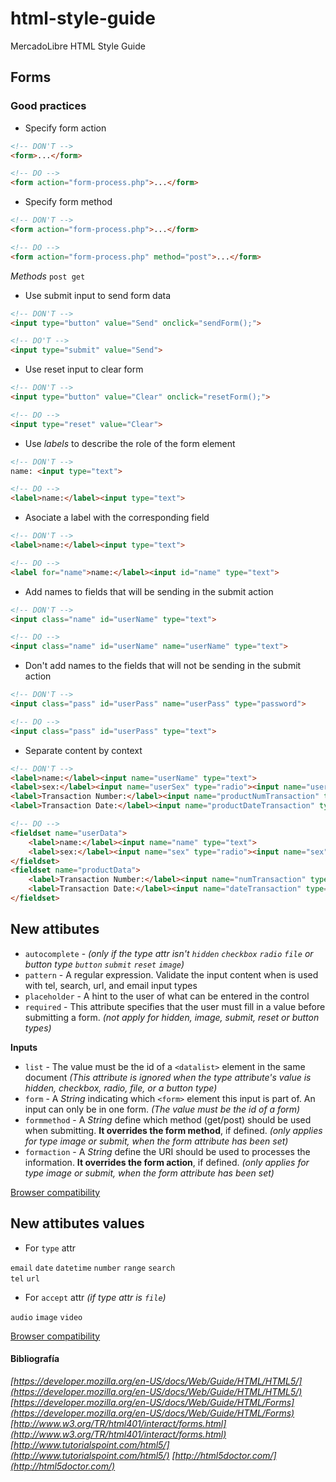 html-style-guide
================

MercadoLibre HTML Style Guide

## Forms

### Good practices

* Specify form action

```html
<!-- DON'T -->
<form>...</form>
```

```html
<!-- DO -->
<form action="form-process.php">...</form>
```

* Specify form method

```html
<!-- DON'T -->
<form action="form-process.php">...</form>
```

```html
<!-- DO -->
<form action="form-process.php" method="post">...</form>
```
_Methods_ `post get `


* Use submit input to send form data

```html
<!-- DON'T -->
<input type="button" value="Send" onclick="sendForm();">
```

```html
<!-- DO'T -->
<input type="submit" value="Send">
```

* Use reset input to clear form

```html
<!-- DON'T -->
<input type="button" value="Clear" onclick="resetForm();">
```

```html
<!-- DO -->
<input type="reset" value="Clear">
```

* Use *labels* to describe the role of the form element 

```html
<!-- DON'T -->
name: <input type="text">
```

```html
<!-- DO -->
<label>name:</label><input type="text">
```

* Asociate a label with the corresponding field

```html
<!-- DON'T -->
<label>name:</label><input type="text">
```

```html
<!-- DO -->
<label for="name">name:</label><input id="name" type="text">
```

* Add names to fields that will be sending in the submit action

```html
<!-- DON'T -->
<input class="name" id="userName" type="text">
```

```html
<!-- DO -->
<input class="name" id="userName" name="userName" type="text">
```

* Don't add names to the fields that will not be sending in the submit action

```html
<!-- DON'T -->
<input class="pass" id="userPass" name="userPass" type="password">
```

```html
<!-- DO -->
<input class="pass" id="userPass" type="text">
```

* Separate content by context

```html
<!-- DON'T -->
<label>name:</label><input name="userName" type="text">
<label>sex:</label><input name="userSex" type="radio"><input name="userSex" type="radio">
<label>Transaction Number:</label><input name="productNumTransaction" type="text">
<label>Transaction Date:</label><input name="productDateTransaction" type="date">
```

```html
<!-- DO -->
<fieldset name="userData">
	<label>name:</label><input name="name" type="text">
	<label>sex:</label><input name="sex" type="radio"><input name="sex" type="radio">
</fieldset>
<fieldset name="productData">
	<label>Transaction Number:</label><input name="numTransaction" type="text">
	<label>Transaction Date:</label><input name="dateTransaction" type="date">
</fieldset>
```


## New attibutes 

* `autocomplete` - *(only if the type attr isn't `hidden` `checkbox` `radio` `file` or button type `button` `submit` `reset` `image`)* 
* `pattern` - A regular expression. Validate the input content when is used with tel, search, url, and email input types 
* `placeholder` - A hint to the user of what can be entered in the control 
* `required` - This attribute specifies that the user must fill in a value before submitting a form. *(not apply for hidden, image, submit, reset or button types)* 

__Inputs__

* `list` - The value must be the id of a `<datalist>` element in the same document 
*(This attribute is ignored when the type attribute's value is hidden, checkbox, radio, file, or a button type)* 
* `form` - A *String* indicating which `<form>` element this input is part of. An input can only be in one form. *(The value must be the id of a form)* 
* `formmethod` - A *String* define which method (get/post) should be used when submitting. __It overrides the form method__, if defined. *(only applies for type image or submit, when the form attribute has been set)* 
* `formaction` - A *String* define the URI should be used to processes the information. __It overrides the form action__, if defined. *(only applies for type image or submit, when the form attribute has been set)* 

[Browser compatibility](https://developer.mozilla.org/en-US/docs/Web/HTML/Element/input#Browser_compatibility)

## New attibutes values 


* For `type` attr  

`email`
`date`
`datetime`
`number`
`range`
`search`  
`tel` 
`url` 

* For `accept` attr *(if type attr is `file`)*

`audio`
`image` 
`video`

[Browser compatibility](https://developer.mozilla.org/en-US/docs/Web/HTML/Element/input#Browser_compatibility)





#### Bibliografía
*[https://developer.mozilla.org/en-US/docs/Web/Guide/HTML/HTML5/](https://developer.mozilla.org/en-US/docs/Web/Guide/HTML/HTML5/)*
*[https://developer.mozilla.org/en-US/docs/Web/Guide/HTML/Forms](https://developer.mozilla.org/en-US/docs/Web/Guide/HTML/Forms)*
*[http://www.w3.org/TR/html401/interact/forms.html](http://www.w3.org/TR/html401/interact/forms.html)*
*[http://www.tutorialspoint.com/html5/](http://www.tutorialspoint.com/html5/)*
*[http://html5doctor.com/](http://html5doctor.com/)*
